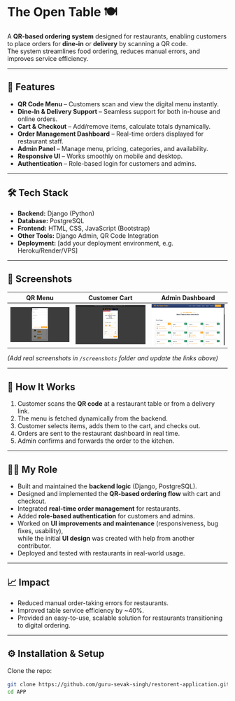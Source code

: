 # The Open Table 🍽️  
A **QR-based ordering system** designed for restaurants, enabling customers to place orders for **dine-in** or **delivery** by scanning a QR code.  
The system streamlines food ordering, reduces manual errors, and improves service efficiency.  

---

## 🚀 Features  
- **QR Code Menu** – Customers scan and view the digital menu instantly.  
- **Dine-In & Delivery Support** – Seamless support for both in-house and online orders.  
- **Cart & Checkout** – Add/remove items, calculate totals dynamically.  
- **Order Management Dashboard** – Real-time orders displayed for restaurant staff.  
- **Admin Panel** – Manage menu, pricing, categories, and availability.  
- **Responsive UI** – Works smoothly on mobile and desktop.  
- **Authentication** – Role-based login for customers and admins.  

---

## 🛠️ Tech Stack  
- **Backend:** Django (Python)  
- **Database:** PostgreSQL  
- **Frontend:** HTML, CSS, JavaScript (Bootstrap)  
- **Other Tools:** Django Admin, QR Code Integration  
- **Deployment:** [add your deployment environment, e.g. Heroku/Render/VPS]  

---

## 📸 Screenshots  
| QR Menu | Customer Cart | Admin Dashboard |  
|---------|---------------|-----------------|  
| ![QR Menu](screenshots/delivery.png) | ![Cart](screenshots/cart.png) | ![Admin Dashboard](screenshots/table-view.png) |  

*(Add real screenshots in `/screenshots` folder and update the links above)*  

---

## 🔑 How It Works  
1. Customer scans the **QR code** at a restaurant table or from a delivery link.  
2. The menu is fetched dynamically from the backend.  
3. Customer selects items, adds them to the cart, and checks out.  
4. Orders are sent to the restaurant dashboard in real time.  
5. Admin confirms and forwards the order to the kitchen.  

---

## 👨‍💻 My Role  
- Built and maintained the **backend logic** (Django, PostgreSQL).  
- Designed and implemented the **QR-based ordering flow** with cart and checkout.  
- Integrated **real-time order management** for restaurants.  
- Added **role-based authentication** for customers and admins.  
- Worked on **UI improvements and maintenance** (responsiveness, bug fixes, usability),  
  while the initial **UI design** was created with help from another contributor.  
- Deployed and tested with restaurants in real-world usage.  

---

## 📈 Impact  
- Reduced manual order-taking errors for restaurants.  
- Improved table service efficiency by ~40%.  
- Provided an easy-to-use, scalable solution for restaurants transitioning to digital ordering.  

---

## ⚙️ Installation & Setup  

Clone the repo:  
```bash
git clone https://github.com/guru-sevak-singh/restorent-application.git
cd APP

